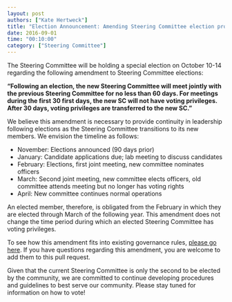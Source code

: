```yaml
---
layout: post
authors: ["Kate Hertweck"]
title: "Election Announcement: Amending Steering Committee election procedures"
date: 2016-09-01
time: "00:10:00"
category: ["Steering Committee"]
---
```


The Steering Committee will be holding a special election on October 10-14
regarding the following amendment to Steering Committee elections:

**“Following an election, the new Steering Committee will meet jointly 
with the previous Steering Committee for no less than 60 days. For meetings 
during the first 30 first days, the new SC will not have voting privileges. 
After 30 days, voting privileges are transferred to the new SC.”**

We believe this amendment is necessary to provide continuity in leadership 
following elections as the Steering Committee transitions to its new members. 
We envision the timeline as follows:

* November: Elections announced (90 days prior)
* January: Candidate applications due; lab meeting to discuss candidates
* February: Elections, first joint meeting, new committee nominates officers
* March: Second joint meeting, new committee elects officers, old committee 
  attends meeting but no longer has voting rights
* April: New committee continues normal operations

An elected member, therefore, is obligated from the February in 
which they are elected through March of the following year. This amendment 
does not change the time period during which an elected Steering Committee 
has voting privileges.

To see how this amendment fits into existing governance rules, 
[please go here](https://github.com/swcarpentry/board/pull/130). If you have 
questions regarding this amendment, you are welcome to add them to this pull 
request.

Given that the current Steering Committee is only the second to be elected 
by the community, we are committed to continue developing procedures and 
guidelines to best serve our community. Please stay tuned for information 
on how to vote!
